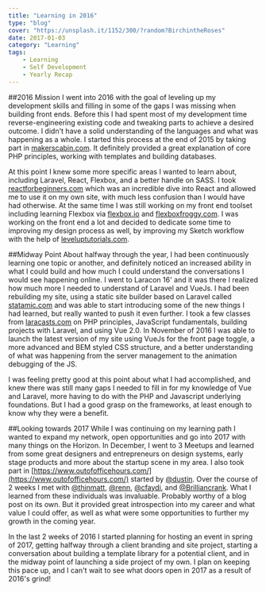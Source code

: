 ```yaml
---
title: "Learning in 2016"
type: "blog"
cover: "https://unsplash.it/1152/300/?random?BirchintheRoses"
date: 2017-01-03
category: "Learning"
tags:
    - Learning
    - Self Development
    - Yearly Recap
---
```

##2016 Mission
I went into 2016 with the goal of leveling up my development skills and filling in some of the gaps I was missing when building front ends. Before this I had spent most of my development time reverse-engineering existing code and tweaking parts to achieve a desired outcome. I didn't have a solid understanding of the languages and what was happening as a whole. I started this process at the end of 2015 by taking part in [makerscabin.com](https://makerscabin.com/). It definitely provided a great explanation of core PHP principles, working with templates and building databases. 

At this point I knew some more specific areas I wanted to learn about, including Laravel, React, Flexbox, and a better handle on SASS. I took [reactforbeginners.com](https://reactforbeginners.com/) which was an incredible dive into React and allowed me to use it on my own site, with much less confusion than I would have had otherwise. At the same time I was still working on my front end toolset including learning Flexbox via [flexbox.io](http://flexbox.io/) and [flexboxfroggy.com](http://flexboxfroggy.com/). I was working on the front end a lot and decided to dedicate some time to improving my design process as well, by improving my Sketch workflow with the help of [leveluptutorials.com](https://leveluptutorials.com/tutorials).

##Midway Point
About halfway through the year, I had been continuously learning one topic or another, and definitely noticed an increased ability in what I could build and how much I could understand the conversations I would see happening online. I went to Laracon 16' and it was there I realized how much more I needed to understand of Laravel and VueJs. I had been rebuilding my site, using a static site builder based on Laravel called [statamic.com](https://statamic.com/) and was able to start introducing some of the new things I had learned, but really wanted to push it even further. I took a few classes from [laracasts.com](https://laracasts.com/) on PHP principles, JavaScript fundamentals, building projects with Laravel, and using Vue 2.0. In November of 2016 I was able to launch the latest version of my site using VueJs for the front page toggle, a more advanced and BEM styled CSS structure, and a better understanding of what was happening from the server management to the animation debugging of the JS. 

I was feeling pretty good at this point about what I had accomplished, and knew there was still many gaps I needed to fill in for my knowledge of Vue and Laravel, more having to do with the PHP and Javascript underlying foundations. But I had a good grasp on the frameworks, at least enough to know why they were a benefit.

##Looking towards 2017
While I was continuing on my learning path I wanted to expand my network, open opportunities and go into 2017 with many things on the Horizon. In December, I went to 3 Meetups and learned from some great designers and entrepreneurs on design systems, early stage products and more about the startup scene in my area. I also took part in [https://www.outofofficehours.com/](https://www.outofofficehours.com/) started by [@dustin](https://twitter.com/dustin). Over the course of 2 weeks I met with [@thinmatt](https://twitter.com/thinmatt), [@renn](https://twitter.com/renn), [@cfaydi](https://twitter.com/cfaydi), and [@Brilliancrank](https://twitter.com/Brilliantcrank). What I learned from these individuals was invaluable. Probably worthy of a blog post on its own. But it provided great introspection into my career and what value I could offer, as well as what were some opportunities to further my growth in the coming year.

In the last 2 weeks of 2016 I started planning for hosting an event in spring of 2017, getting halfway through a client branding and site project, starting a conversation about building a template library for a potential client, and in the midway point of launching a side project of my own. I plan on keeping this pace up, and I can't wait to see what doors open in 2017 as a result of 2016's grind!
